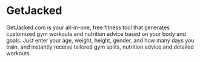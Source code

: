 # GetJacked
GetJacked.com is your all-in-one, free fitness tool that generates customized gym workouts and nutrition advice based on your body and goals. Just enter your age, weight, height, gender, and how many days you train, and instantly receive tailored gym splits, nutrition advice and detailed workouts.
